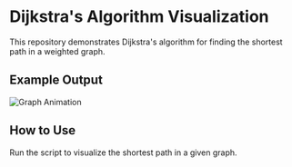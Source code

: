 # Dijkstra's Algorithm Visualization

This repository demonstrates Dijkstra's algorithm for finding the shortest path in a weighted graph.

## Example Output

![Graph Animation](assets/shortest_path.gif)

## How to Use
Run the script to visualize the shortest path in a given graph.
